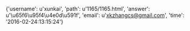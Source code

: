 {'username': u'xunkai', 'path': u'1165/1165.html', 'answer': u'\u65f6\u95f4\u4e0d\u591f', 'email': u'xkzhangcs@gmail.com', 'time': '2016-02-24:13:15:24'}